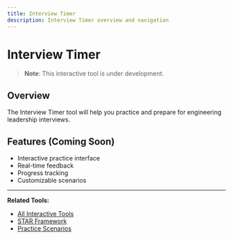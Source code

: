 ```yaml
---
title: Interview Timer
description: Interview Timer overview and navigation
---
```


# Interview Timer

> **Note**: This interactive tool is under development.

## Overview

The Interview Timer tool will help you practice and prepare for engineering leadership interviews.

## Features (Coming Soon)

- Interactive practice interface
- Real-time feedback
- Progress tracking
- Customizable scenarios

---

**Related Tools:**
- [All Interactive Tools](../../../../../../interview-prep/engineering-leadership/level-4-interview-execution/tools/interactive/index.md)
- [STAR Framework](../../../../../../interview-prep/engineering-leadership/level-4-interview-execution/tools/star-framework/index.md)
- [Practice Scenarios](../../../../../../interview-prep/engineering-leadership/practice-scenarios/index.md)
